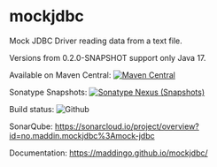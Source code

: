 # mockjdbc
Mock JDBC Driver reading data from a text file.

Versions from 0.2.0-SNAPSHOT support only Java 17.

Available on Maven Central: [![Maven Central](https://img.shields.io/maven-central/v/no.maddin.mockjdbc/mock-jdbc.svg?style=plastic)](http://search.maven.org/#search%7Cga%7C1%7Ca%3A%22mock-jdbc%22%20g%3A%22no.maddin.mockjdbc%22)

Sonatype Snapshots: [![Sonatype Nexus (Snapshots)](https://img.shields.io/nexus/s/https/oss.sonatype.org/no.maddin.mockjdbc/mock-jdbc.svg?style=plastic)](https://oss.sonatype.org/#nexus-search;gav~no.maddin.mockjdbc~mock-jdbc~~~)

Build status: ![Github](https://github.com/maddingo/mockjdbc/actions/workflows/maven-publish.yml/badge.svg?branch=master)

SonarQube: https://sonarcloud.io/project/overview?id=no.maddin.mockjdbc%3Amock-jdbc

Documentation: https://maddingo.github.io/mockjdbc/


